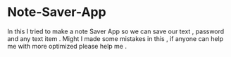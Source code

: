# Note-Saver-App
In this I tried to make a note Saver App so we can save our text , password and any text item . Might I made some mistakes in this  , if anyone can help me with more optimized please help me .
